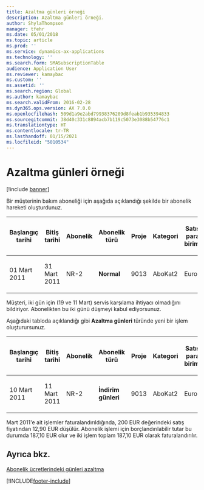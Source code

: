 ```yaml
---
title: Azaltma günleri örneği
description: Azaltma günleri örneği.
author: ShylaThompson
manager: tfehr
ms.date: 05/01/2018
ms.topic: article
ms.prod: ''
ms.service: dynamics-ax-applications
ms.technology: ''
ms.search.form: SMASubscriptionTable
audience: Application User
ms.reviewer: kamaybac
ms.custom: ''
ms.assetid: ''
ms.search.region: Global
ms.author: kamaybac
ms.search.validFrom: 2016-02-28
ms.dyn365.ops.version: AX 7.0.0
ms.openlocfilehash: 509d1a9e2abd79938376209d8feab1b935394833
ms.sourcegitcommit: 38d40c331c8894acb7b119c5073e3088b54776c1
ms.translationtype: HT
ms.contentlocale: tr-TR
ms.lasthandoff: 01/15/2021
ms.locfileid: "5010534"
---
```

# <a name="reduction-days-example"></a>Azaltma günleri örneği 

[!include [banner](../includes/banner.md)]


Bir müşterinin bakım aboneliği için aşağıda açıklandığı şekilde bir abonelik hareketi oluşturdunuz.

<table>
<colgroup>
<col style="width: 12%" />
<col style="width: 12%" />
<col style="width: 12%" />
<col style="width: 12%" />
<col style="width: 12%" />
<col style="width: 12%" />
<col style="width: 12%" />
<col style="width: 12%" />
</colgroup>
<thead>
<tr class="header">
<th><p>Başlangıç tarihi</p></th>
<th><p>Bitiş tarihi</p></th>
<th><p>Abonelik</p></th>
<th><p>Abonelik türü</p></th>
<th><p>Proje</p></th>
<th><p>Kategori</p></th>
<th><p>Satış para birimi</p></th>
<th><p>Satış fiyatı</p></th>
</tr>
</thead>
<tbody>
<tr class="odd">
<td><p>01 Mart 2011</p></td>
<td><p>31 Mart 2011</p></td>
<td><p>NR-2</p></td>
<td><p><strong>Normal</strong></p></td>
<td><p>9013</p></td>
<td><p>AboKat2</p></td>
<td><p>Euro</p></td>
<td><p>200,00</p></td>
</tr>
</tbody>
</table>


Müşteri, iki gün için (19 ve 11 Mart) servis karşılama ihtiyacı olmadığını bildiriyor. Abonelikten bu iki günü düşmeyi kabul ediyorsunuz.

Aşağıdaki tabloda açıklandığı gibi **Azaltma günleri** türünde yeni bir işlem oluşturursunuz.

<table>
<colgroup>
<col style="width: 12%" />
<col style="width: 12%" />
<col style="width: 12%" />
<col style="width: 12%" />
<col style="width: 12%" />
<col style="width: 12%" />
<col style="width: 12%" />
<col style="width: 12%" />
</colgroup>
<thead>
<tr class="header">
<th><p>Başlangıç tarihi</p></th>
<th><p>Bitiş tarihi</p></th>
<th><p>Abonelik</p></th>
<th><p>Abonelik türü</p></th>
<th><p>Proje</p></th>
<th><p>Kategori</p></th>
<th><p>Satış para birimi</p></th>
<th><p>Satış fiyatı</p></th>
</tr>
</thead>
<tbody>
<tr class="odd">
<td><p>10 Mart 2011</p></td>
<td><p>11 Mart 2011</p></td>
<td><p>NR-2</p></td>
<td><p><strong>İndirim günleri</strong></p></td>
<td><p>9013</p></td>
<td><p>AboKat2</p></td>
<td><p>Euro</p></td>
<td><p>-12,90</p></td>
</tr>
</tbody>
</table>


Mart 2011'e ait işlemler faturalandırıldığında, 200 EUR değerindeki satış fiyatından 12,90 EUR düşülür. Abonelik işlemi için borçlandırılabilir tutar bu durumda 187,10 EUR olur ve iki işlem toplam 187,10 EUR olarak faturalandırılır.

## <a name="see-also"></a>Ayrıca bkz.

[Abonelik ücretlerindeki günleri azaltma](reduce-the-days-on-subscription-fees.md)

  




[!INCLUDE[footer-include](../../includes/footer-banner.md)]